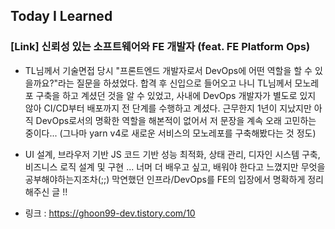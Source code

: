 ## Today I Learned

### [Link] 신뢰성 있는 소프트웨어와 FE 개발자 (feat. FE Platform Ops)

- TL님께서 기술면접 당시 "프론트엔드 개발자로서 DevOps에 어떤 역할을 할 수 있을까요?"라는 질문을 하셨었다. 합격 후 신입으로 들어오고 나니 TL님께서 모노레포 구축을 하고 계셨던 것을 알 수 있었고, 사내에 DevOps 개발자가 별도로 있지 않아 CI/CD부터 배포까지 전 단계를 수행하고 계셨다. 근무한지 1년이 지났지만 아직 DevOps로서의 명확한 역할을 해본적이 없어서 저 문장을 계속 오래 고민하는 중이다... (그나마 yarn v4로 새로운 서비스의 모노레포를 구축해봤다는 것 정도)

- UI 설계, 브라우저 기반 JS 코드 기반 성능 최적화, 상태 관리, 디자인 시스템 구축, 비즈니스 로직 설계 및 구현 ... 너머 더 배우고 싶고, 배워야 한다고 느꼈지만 무엇을 공부해야하는지조차(;;) 막연했던 인프라/DevOps를 FE의 입장에서 명확하게 정리해주신 글 !!

- 링크 : https://ghoon99-dev.tistory.com/10
